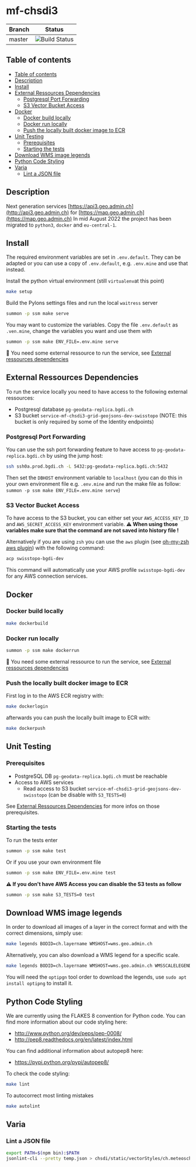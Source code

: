 # mf-chsdi3

| Branch | Status |
|---|---|
| master | ![Build Status](https://codebuild.eu-central-1.amazonaws.com/badges?uuid=eyJlbmNyeXB0ZWREYXRhIjoiNVluN1lOc05FUUZVa093RXJ6aERCVnpCZTIvM09mZlhMWkR0ekF6WkVDTDBVSWxBOGg0TE43b2ZwWSs1MldBOExqaUl4RlBpZWtXWlhxOURValRlUXdjPSIsIml2UGFyYW1ldGVyU3BlYyI6IjMxQ0dRZlNXVTVIeTA2TE4iLCJtYXRlcmlhbFNldFNlcmlhbCI6MX0%3D&branch=master) |

## Table of contents

- [Table of contents](#table-of-contents)
- [Description](#description)
- [Install](#install)
- [External Ressources Dependencies](#external-ressources-dependencies)
  - [Postgresql Port Forwarding](#postgresql-port-forwarding)
  - [S3 Vector Bucket Access](#s3-vector-bucket-access)
- [Docker](#docker)
  - [Docker build locally](#docker-build-locally)
  - [Docker run locally](#docker-run-locally)
  - [Push the locally built docker image to ECR](#push-the-locally-built-docker-image-to-ecr)
- [Unit Testing](#unit-testing)
  - [Prerequisites](#prerequisites)
  - [Starting the tests](#starting-the-tests)
- [Download WMS image legends](#download-wms-image-legends)
- [Python Code Styling](#python-code-styling)
- [Varia](#varia)
  - [Lint a JSON file](#lint-a-json-file)

## Description

Next generation services [https://api3.geo.admin.ch](http://api3.geo.admin.ch) for [https://map.geo.admin.ch](https://map.geo.admin.ch)
In mid August 2022 the project has been migrated to `python3`, `docker` and `eu-central-1`.

## Install

The required environment variables are set in `.env.default`. They can be
adapted or you can use a copy of `.env.default`, e.g. `.env.mine` and use that
instead.

Install the python virtual environment (still `virtualenv`at this point)

```bash
make setup
```

Build the Pylons settings files and run the local `waitress` server

```bash
summon -p ssm make serve
```

You may want to customize the variables. Copy the file `.env.default` as `.ven.mine`,
change the variables you want and use them with

```bash
summon -p ssm make ENV_FILE=.env.mine serve
```

:book: You need some external ressource to run the service, see [External ressources dependencies](#external-ressources-dependencies)

## External Ressources Dependencies

To run the service locally you need to have access to the following external ressources:

- Postgresql database `pg-geodata-replica.bgdi.ch`
- S3 bucket `service-mf-chsdi3-grid-geojsons-dev-swisstopo` (NOTE: this bucket is only required by some of the Identity endpoints)

### Postgresql Port Forwarding

You can use the ssh port forwarding feature to have access to `pg-geodata-replica.bgdi.ch` by using the jump host:

```bash
ssh ssh0a.prod.bgdi.ch -L 5432:pg-geodata-replica.bgdi.ch:5432
```

Then set the `DBHOST` environment variable to `localhost` (you can do this in your own environment file e.g. `.env.mine` and run the make file as follow: `summon -p ssm make ENV_FILE=.env.mine serve`)

### S3 Vector Bucket Access

To have access to the S3 bucket, you can either set your `AWS_ACCESS_KEY_ID` and `AWS_SECRET_ACCESS_KEY` environment variable. **:warning: When using those variables make sure that the command are not saved into history file !**

Alternatively if you are using `zsh` you can use the `aws` plugin (see [oh-my-zsh aws plugin](https://github.com/ohmyzsh/ohmyzsh/tree/master/plugins/aws)) with the following command:

```bash
acp swisstopo-bgdi-dev
```

This command will automatically use your AWS profile `swisstopo-bgdi-dev` for any AWS connection services.

## Docker

### Docker build locally

```bash
make dockerbuild
```

### Docker run locally

```bash
summon -p ssm make dockerrun
```

:book: You need some external ressource to run the service, see [External ressources dependencies](#external-ressources-dependencies)

### Push the locally built docker image to ECR

First log in to the AWS ECR registry with:

```bash
make dockerlogin
```

afterwards you can push the locally built image to ECR with:

```bash
make dockerpush
```

## Unit Testing

### Prerequisites

- PostgreSQL DB `pg-geodata-replica.bgdi.ch` must be reachable
- Access to AWS services
  - Read access to S3 bucket `service-mf-chsdi3-grid-geojsons-dev-swisstopo` (can be disable with `S3_TESTS=0`)

See [External Ressources Dependencies](#external-ressources-dependencies) for more infos on those prerequisites.

### Starting the tests

To run the tests enter

```bash
summon -p ssm make test
```

Or if you use your own environment file

```bash
summon -p ssm make ENV_FILE=.env.mine test
```

**:warning: If you don't have AWS Access you can disable the S3 tests as follow**

```bash
summon -p ssm make S3_TESTS=0 test
```

## Download WMS image legends

In order to download all images of a layer in the correct format and with the correct dimensions, simply use:

```bash
make legends BODID=ch.layername WMSHOST=wms.geo.admin.ch
```

Alternatively, you can also download a WMS legend for a specific scale.

```bash
make legends BODID=ch.layername WMSHOST=wms.geo.admin.ch WMSSCALELEGEND=1000
```

You will need the `optipgn` tool order to download the legends, use `sudo apt install optipng` to install it.

## Python Code Styling
<!--- TODO: to be changed to pylint and yapf, once that has been implemented with https://jira.swisstopo.ch/secure/RapidBoard.jspa?rapidView=444&view=planning&selectedIssue=BGDIINF_SB-2507&issueLimit=100 (if it will be implemented at all)-->
We are currently using the FLAKES 8 convention for Python code.
You can find more information about our code styling here:

- http://www.python.org/dev/peps/pep-0008/
- http://pep8.readthedocs.org/en/latest/index.html

You can find additional information about autopep8 here:

- https://pypi.python.org/pypi/autopep8/

To check the code styling:

```bash
make lint
```

To autocorrect most linting mistakes

```bash
make autolint
```

## Varia

### Lint a JSON file

```bash
export PATH=$(npm bin):$PATH
jsonlint-cli --pretty temp.json > chsdi/static/vectorStyles/ch.meteoschweiz.messwerte-foehn-10min.json
```
